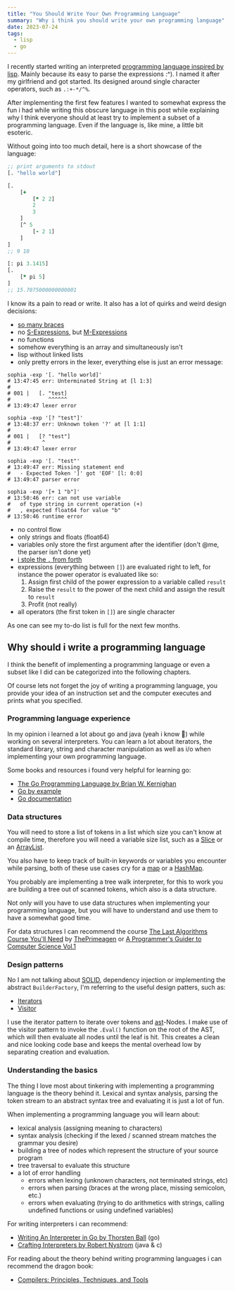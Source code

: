 ```yaml
---
title: "You Should Write Your Own Programming Language"
summary: "Why i think you should write your own programming language"
date: 2023-07-24
tags:
  - lisp
  - go
---
```


I recently started writing an interpreted [programming language inspired by
lisp](https://github.com/xNaCly/Sophia). Mainly because its easy to parse the
expressions :^). I named it after my girlfriend and got started. Its designed
around single character operators, such as `.:+-*/^%`.

After implementing the first few features I wanted to somewhat express the fun
i had while writing this obscure language in this post while explaining why I
think everyone should at least try to implement a subset of a programming
language. Even if the language is, like mine, a little bit esoteric.

Without going into too much detail, here is a short showcase of the language:

```clojure
;; print arguments to stdout
[. "hello world"]

[.
    [+
        [* 2 2]
        2
        3
    ]
    [^ 5
        [- 2 1]
    ]
]
;; 9 10

[: pi 3.1415]
[.
    [* pi 5]
]
;; 15.7075000000000001
```

I know its a pain to read or write. It also has a lot of quirks and weird design decisions:

- [so many braces](https://wiki.c2.com/?LispLacksVisualCues)
- no [S-Expressions](https://en.wikipedia.org/wiki/S-expression), but [M-Expressions](https://en.wikipedia.org/wiki/M-expression)
- no functions
- somehow everything is an array and simultaneously isn't
- lisp without linked lists
- only pretty errors in the lexer, everything else is just an error message:

```fish
sophia -exp '[. "hello world]'
# 13:47:45 err: Unterminated String at [l 1:3]
#
# 001 |   [. "test]
#            ^^^^^^
# 13:49:47 lexer error

sophia -exp '[? "test"]'
# 13:48:37 err: Unknown token '?' at [l 1:1]
#
# 001 |   [? "test"]
#          ^
# 13:49:47 lexer error

sophia -exp '[. "test"'
# 13:49:47 err: Missing statement end
#   - Expected Token ']' got 'EOF' [l: 0:0]
# 13:49:47 parser error

sophia -exp '[+ 1 "b"]'
# 13:50:46 err: can not use variable
#   of type string in current operation (+)
#   , expected float64 for value "b"
# 13:50:46 runtime error
```

- no control flow
- only strings and floats (float64)
- variables only store the first argument after the identifier (don't @me, the parser isn't done yet)
- [i stole the `.` from forth](<https://en.wikipedia.org/wiki/Forth_(programming_language)#%E2%80%9CHello,_World!%E2%80%9D>)
- expressions (everything between `[]`) are evaluated right to left, for
  instance the power operator is evaluated like so:
  1. Assign first child of the power expression to a variable called `result`
  2. Raise the `result` to the power of the next child and assign the result to `result`
  3. Profit (not really)
- all operators (the first token in `[]`) are single character

As one can see my to-do list is full for the next few months.

## Why should i write a programming language

I think the benefit of implementing a programming language or even a subset like I did can be categorized into the following chapters.

Of course lets not forget the joy of writing a programming language, you
provide your idea of an instruction set and the computer executes and prints
what you specified.

### Programming language experience

In my opinion i learned a lot about go and java (yeah i know 🤢) while working
on several interpreters. You can learn a lot about iterators, the standard
library, string and character manipulation as well as i/o when implementing
your own programming language.

Some books and resources i found very helpful for learning go:

- [The Go Programming Language by Brian W. Kernighan](https://www.gopl.io/)
- [Go by example](https://gobyexample.com/)
- [Go documentation](https://go.dev/doc/)

### Data structures

You will need to store a list of tokens in a list which size you can't know at
compile time, therefore you will need a variable size list, such as a
[Slice](https://gobyexample.com/slices) or an
[ArrayList](https://www.programiz.com/java-programming/arraylist).

You also have to keep track of built-in keywords or variables you encounter
while parsing, both of these use cases cry for a
[map](https://gobyexample.com/maps) or a
[HashMap](https://www.programiz.com/java-programming/hashmap).

You probably are implementing a tree walk interpreter, for this to work you are
building a tree out of scanned tokens, which also is a data structure.

Not only will you have to use data structures when implementing your
programming language, but you will have to understand and use them to have a
somewhat good time.

For data structures I can recommend the course [The Last Algorithms Course
You'll Need](https://frontendmasters.com/courses/algorithms/) by
[ThePrimeagen](https://frontendmasters.com/teachers/the-primeagen/) or [A
Programmer's Guider to Computer Science
Vol.1](https://www.goodreads.com/book/show/51185374-a-programmer-s-guide-to-computer-science)

### Design patterns

No I am not talking about [SOLID](https://en.wikipedia.org/wiki/SOLID),
dependency injection or implementing the abstract `BuilderFactory`, I'm
referring to the useful design patters, such as:

- [Iterators](https://refactoring.guru/design-patterns/iterator)
- [Visitor](https://refactoring.guru/design-patterns/visitor)

I use the iterator pattern to iterate over tokens and
[ast](https://en.wikipedia.org/wiki/Abstract_syntax_tree)-Nodes. I make use of
the visitor pattern to invoke the `.Eval()` function on the root of the AST,
which will then evaluate all nodes until the leaf is hit. This creates a clean
and nice looking code base and keeps the mental overhead low by separating
creation and evaluation.

### Understanding the basics

The thing I love most about tinkering with implementing a programming language
is the theory behind it. Lexical and syntax analysis, parsing the
token stream to an abstract syntax tree and evaluating it is just a lot of fun.

When implementing a programming language you will learn about:

- lexical analysis (assigning meaning to characters)
- syntax analysis (checking if the lexed / scanned stream matches the grammar you desire)
- building a tree of nodes which represent the structure of your source program
- tree traversal to evaluate this structure
- a lot of error handling
  - errors when lexing (unknown characters, not terminated strings, etc)
  - errors when parsing (braces at the wrong place, missing semicolon, etc.)
  - errors when evaluating (trying to do arithmetics with strings, calling undefined functions or using undefined variables)

For writing interpreters i can recommend:

- [Writing An Interpreter in Go by Thorsten Ball](https://interpreterbook.com/) (go)
- [Crafting Interpreters by Robert Nystrom](https://craftinginterpreters.com/) (java & c)

For reading about the theory behind writing programming languages i can recommend the dragon book:

- [Compilers: Principles, Techniques, and Tools](https://en.wikipedia.org/wiki/Compilers:_Principles,_Techniques,_and_Tools)
